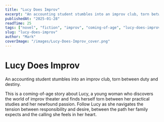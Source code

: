 ```yaml
---
title: "Lucy Does Improv"
excerpt: "An accounting student stumbles into an improv club, torn between duty and destiny."
publishedAt: "2025-01-28"
readTime: 25
tags: ["novel", "fiction", "improv", "coming-of-age", "lucy-does-improv"]
slug: "lucy-does-improv"
author: "Mark"
coverImage: "/images/Lucy-Does-Improv_cover.png"
---
```


# Lucy Does Improv

An accounting student stumbles into an improv club, torn between duty and destiny.

This is a coming-of-age story about Lucy, a young woman who discovers the world of improv theater and finds herself torn between her practical studies and her newfound passion. Follow Lucy as she navigates the tension between responsibility and desire, between the path her family expects and the calling she feels in her heart.
